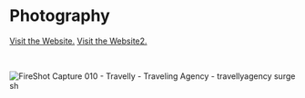 # Photography

<a onclick="window.open(this.href,'_blank');return false;" href="https://griffinphotographyservice.surge.sh/">Visit the Website.</a>
<a href="https://griffinphotographyservice.surge.sh/" target="_blank" >Visit the Website2.</a>



<br>

![FireShot Capture 010 - Travelly - Traveling Agency - travellyagency surge sh](https://user-images.githubusercontent.com/39883704/91482808-a75d9580-e874-11ea-9f9a-dc535197c73f.jpg)
